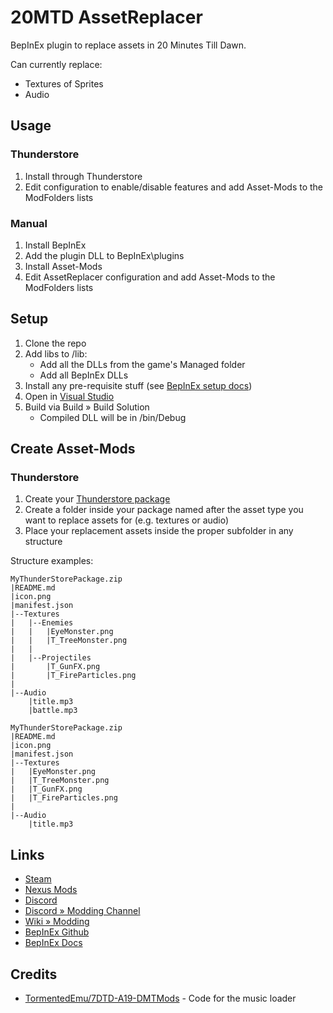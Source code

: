 # 20MTD AssetReplacer
BepInEx plugin to replace assets in 20 Minutes Till Dawn.

Can currently replace:

- Textures of Sprites
- Audio

## Usage

### Thunderstore
1. Install through Thunderstore
2. Edit configuration to enable/disable features and add Asset-Mods to the ModFolders lists

### Manual
1. Install BepInEx
2. Add the plugin DLL to BepInEx\plugins
3. Install Asset-Mods
4. Edit AssetReplacer configuration and add Asset-Mods to the ModFolders lists


## Setup

1. Clone the repo
2. Add libs to /lib:
	- Add all the DLLs from the game's Managed folder
	- Add all BepInEx DLLs
3. Install any pre-requisite stuff (see [BepInEx setup docs](https://docs.bepinex.dev/articles/dev_guide/plugin_tutorial/1_setup.html))
3. Open in [Visual Studio](https://visualstudio.microsoft.com/vs/community/)
4. Build via Build » Build Solution
	- Compiled DLL will be in /bin/Debug

## Create Asset-Mods

### Thunderstore
1. Create your [Thunderstore package](https://github.com/ebkr/r2modmanPlus/wiki/Structuring-your-Thunderstore-package)
2. Create a folder inside your package named after the asset type you want to replace assets for (e.g. textures or audio)
3. Place your replacement assets inside the proper subfolder in any structure

Structure examples:
```
MyThunderStorePackage.zip
|README.md
|icon.png
|manifest.json
|--Textures
|	|--Enemies
|	|	|EyeMonster.png
|	|	|T_TreeMonster.png
|	|
|	|--Projectiles
|		|T_GunFX.png
|		|T_FireParticles.png
|
|--Audio
	|title.mp3
	|battle.mp3
```
```
MyThunderStorePackage.zip
|README.md
|icon.png
|manifest.json
|--Textures
|	|EyeMonster.png
|	|T_TreeMonster.png
|	|T_GunFX.png
|	|T_FireParticles.png
|
|--Audio
	|title.mp3
```
## Links

- [Steam](https://store.steampowered.com/app/1966900/20_Minutes_Till_Dawn/)
- [Nexus Mods](https://www.nexusmods.com/20minutestildawn)
- [Discord](https://discord.gg/DtSPxBXtWJ)
- [Discord » Modding Channel](https://discord.com/channels/976039553683034122/987507054082162758)
- [Wiki » Modding](https://minutes-till-dawn.fandom.com/wiki/Modding)
- [BepInEx Github](https://github.com/BepInEx/BepInEx/releases)
- [BepInEx Docs](https://docs.bepinex.dev/index.html)


## Credits

- [TormentedEmu/7DTD-A19-DMTMods](https://github.com/TormentedEmu/7DTD-A19-DMTMods/blob/master/TE_MenuMusic/Harmony/Harmony.cs) - Code for the music loader
